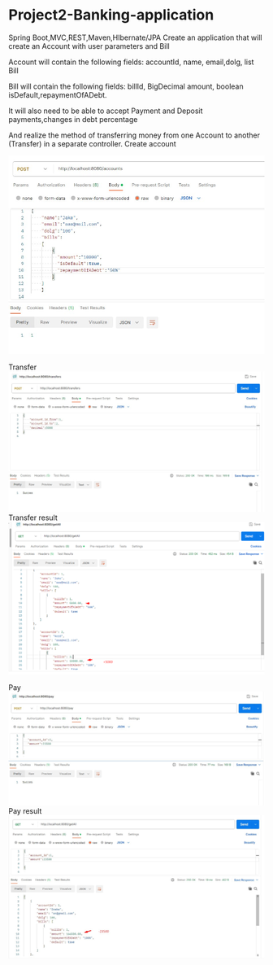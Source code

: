 # Project2-Banking-application
Spring Boot,MVC,REST,Maven,HIbernate/JPA
Create an application that will create an Account with user parameters and Bill 

Account will contain the following fields: accountId, name, email,dolg, list Bill

Bill will contain the following fields: billId, BigDecimal amount, boolean isDefault,repaymentOfADebt.

 It will also need to be able to accept Payment and Deposit payments,changes in debt percentage

And realize the method of transferring money from one Account to another (Transfer) in a separate controller. 
Create account

![image](https://github.com/alexutm123/Project2-Banking-application/blob/main/screen/create.jpg)

Transfer 
![image](https://github.com/alexutm123/Project2-Banking-application/blob/main/screen/transfer.jpg)Transfer result
![image](https://github.com/alexutm123/Project2-Banking-application/blob/main/screen/transferResult.png)

Pay
![image](https://github.com/alexutm123/Project2-Banking-application/blob/main/screen/pay.jpg)Pay result
![image](https://github.com/alexutm123/Project2-Banking-application/blob/main/screen/payResult.jpg)



